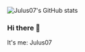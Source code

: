 ![Julus07's GitHub stats](https://github-readme-stats.vercel.app/api?username=julus07&theme=chartreuse-darkk&show_icons=true)
### Hi there 👋
It's me: Julus07

<!--
**Julus07/Julus07** is a ✨ _special_ ✨ repository because its `README.md` (this file) appears on your GitHub profile.

Here are some ideas to get you started:

- 🔭 I’m currently working on ...
- 🌱 I’m currently learning ...
- 👯 I’m looking to collaborate on ...
- 🤔 I’m looking for help with ...
- 💬 Ask me about ...
- 📫 How to reach me: ...
- 😄 Pronouns: ...
- ⚡ Fun fact: ...
-->
